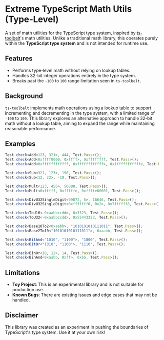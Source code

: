 # Extreme TypeScript Math Utils (Type-Level)

A set of math utilities for the TypeScript type system, inspired by [ts-toolbelt](https://github.com/millsp/ts-toolbelt)'s math utilities. Unlike a traditional math library, this operates purely within the **TypeScript type system** and is not intended for runtime use.

## Features

- Performs type-level math without relying on lookup tables.
- Handles 32-bit integer operations entirely in the type system.
- Breaks past the `-100` to `100` range limitation seen in `ts-toolbelt`.

## Background

`ts-toolbelt` implements math operations using a lookup table to support incrementing and decrementing in the type system, with a limited range of `-100` to `100`. This library explores an alternative approach to handle 32-bit math without a lookup table, aiming to expand the range while maintaining reasonable performance.

## Examples

```ts
Test.check<Add<123, 321>, 444, Test.Pass>();
Test.check<Add<0xffff0000, 0xffff>, 0xffffffff, Test.Pass>();
Test.check<Add<0xffffffffffff, 0xffffffffffff>, 0x1fffffffffffe, Test.Pass>();

Test.check<Sub<321, 123>, 198, Test.Pass>();
Test.check<Sub<12, 22>, -10, Test.Pass>();

Test.check<Mult<123, 456>, 56088, Test.Pass>();
Test.check<Mult<0xfffff, 0xfffff>, 0xffffe00001, Test.Pass>();

Test.check<DivU32SingleDigit<99872, 6>, 16646, Test.Pass>();
Test.check<DivU32SingleDigit<0xfffffff0, 0x2>, 0x7ffffff8, Test.Pass>();

Test.check<ToU16<-0xaabbccdd>, 0x3323, Test.Pass>();
Test.check<ToU32<-0xaabbccdd>, 0x55443323, Test.Pass>();

Test.check<Base10To2<0xaabb>, "1010101010111011", Test.Pass>();
Test.check<Base2To10<"1010101010111011">, 0xaabb, Test.Pass>();

Test.check<BitAnd<"1010", "1100">, "1000", Test.Pass>();
Test.check<BitOr<"1010", "1100">, "1110", Test.Pass>();

Test.check<BinOr<10, 12>, 14, Test.Pass>();
Test.check<BinAnd<0xaabb, 0xff>, 0xbb, Test.Pass>();
```

## Limitations

- **Toy Project**: This is an experimental library and is not suitable for production use.
- **Known Bugs**: There are existing issues and edge cases that may not be handled.

## Disclaimer

This library was created as an experiment in pushing the boundaries of TypeScript's type system. Use it at your own risk!
